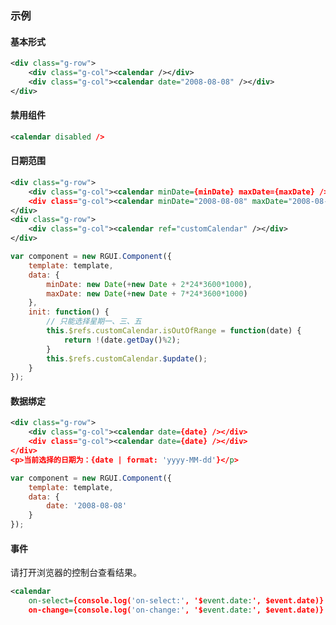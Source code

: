 ### 示例
#### 基本形式

<div class="m-example"></div>

```xml
<div class="g-row">
    <div class="g-col"><calendar /></div>
    <div class="g-col"><calendar date="2008-08-08" /></div>
</div>
```

#### 禁用组件

<div class="m-example"></div>

```xml
<calendar disabled />
```

#### 日期范围

<div class="m-example"></div>

```xml
<div class="g-row">
    <div class="g-col"><calendar minDate={minDate} maxDate={maxDate} /></div>
    <div class="g-col"><calendar minDate="2008-08-08" maxDate="2008-08-16" /></div>
</div>
<div class="g-row">
    <div class="g-col"><calendar ref="customCalendar" /></div>
</div>
```

```javascript
var component = new RGUI.Component({
    template: template,
    data: {
        minDate: new Date(+new Date + 2*24*3600*1000),
        maxDate: new Date(+new Date + 7*24*3600*1000)
    },
    init: function() {
        // 只能选择星期一、三、五
        this.$refs.customCalendar.isOutOfRange = function(date) {
            return !(date.getDay()%2);
        }
        this.$refs.customCalendar.$update();
    }
});
```

#### 数据绑定

<div class="m-example"></div>

```xml
<div class="g-row">
    <div class="g-col"><calendar date={date} /></div>
    <div class="g-col"><calendar date={date} /></div>
</div>
<p>当前选择的日期为：{date | format: 'yyyy-MM-dd'}</p>
```

```javascript
var component = new RGUI.Component({
    template: template,
    data: {
        date: '2008-08-08'
    }
});
```

#### 事件

请打开浏览器的控制台查看结果。

<div class="m-example"></div>

```xml
<calendar
    on-select={console.log('on-select:', '$event.date:', $event.date)}
    on-change={console.log('on-change:', '$event.date:', $event.date)} />
```
